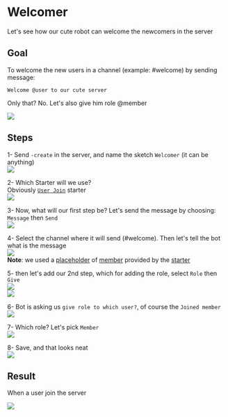 # Welcomer
Let's see how our cute robot can welcome the newcomers in the server

## Goal
To welcome the new users in a channel (example: #welcome)
by sending message:
```
Welcome @user to our cute server
```

Only that? No. Let's also give him role @member

![](https://i.imgur.com/VbIS3q0.jpg)

## Steps
1- Send `-create` in the server, and name the sketch `Welcomer` (it can be anything)\
![](https://i.imgur.com/H9Tpa4p.jpg)

2- Which Starter will we use?\
Obviously [`User Join`](../starters/memberJoin.md) starter\
![](https://i.imgur.com/ebzwUok.jpg)

3- Now, what will our first step be? Let's send the message by choosing: `Message` then `Send`\
![](https://i.imgur.com/6f6372z.jpg)

4- Select the channel where it will send (#welcome). Then let's tell the bot what is the message\
![](https://i.imgur.com/1G7MvAj.jpg)\
**Note**: we used a [placeholder](../tutorials/placeholder.md) of [member](../placeholders/user.md) provided by the [starter](../starters/memberJoin.md)

5- then let's add our 2nd step, which for adding the role, select `Role` then `Give`\
![](https://i.imgur.com/ljKooh1.jpg)\
![](https://i.imgur.com/3aKMlPm.jpg)

6- Bot is asking us `give role to which user?`, of course the `Joined member`\
![](https://i.imgur.com/MiSXLxu.jpg)

7- Which role? Let's pick `Member`\
![](https://i.imgur.com/pechlZI.jpg)

8- Save, and that looks neat\
![](https://i.imgur.com/JHpP58b.jpg)

## Result
When a user join the server

![](https://i.imgur.com/VbIS3q0.jpg)
